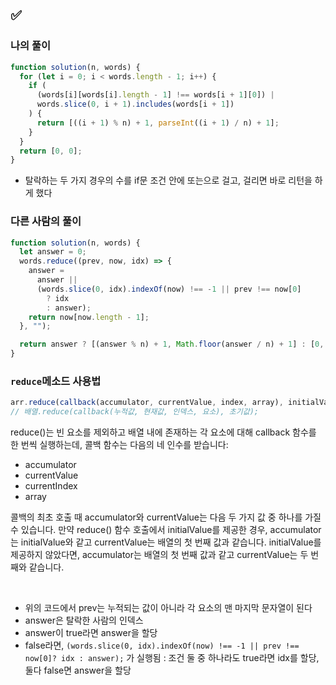 ## ✅

### 나의 풀이

```javascript
function solution(n, words) {
  for (let i = 0; i < words.length - 1; i++) {
    if (
      (words[i][words[i].length - 1] !== words[i + 1][0]) |
      words.slice(0, i + 1).includes(words[i + 1])
    ) {
      return [((i + 1) % n) + 1, parseInt((i + 1) / n) + 1];
    }
  }
  return [0, 0];
}
```

- 탈락하는 두 가지 경우의 수를 if문 조건 안에 또는으로 걸고, 걸리면 바로 리턴을 하게 했다
  <br>

### 다른 사람의 풀이

```javascript
function solution(n, words) {
  let answer = 0;
  words.reduce((prev, now, idx) => {
    answer =
      answer ||
      (words.slice(0, idx).indexOf(now) !== -1 || prev !== now[0]
        ? idx
        : answer);
    return now[now.length - 1];
  }, "");

  return answer ? [(answer % n) + 1, Math.floor(answer / n) + 1] : [0, 0];
}
```

### `reduce`메소드 사용법
```javascript
arr.reduce(callback(accumulator, currentValue, index, array), initialValue);
// 배열.reduce(callback(누적값, 현재값, 인덱스, 요소), 초기값);
```

reduce()는 빈 요소를 제외하고 배열 내에 존재하는 각 요소에 대해 callback 함수를 한 번씩 실행하는데, 콜백 함수는 다음의 네 인수를 받습니다:

- accumulator
- currentValue
- currentIndex
- array

콜백의 최초 호출 때 accumulator와 currentValue는 다음 두 가지 값 중 하나를 가질 수 있습니다.
만약 reduce() 함수 호출에서 initialValue를 제공한 경우, accumulator는 initialValue와 같고 currentValue는 배열의 첫 번째 값과 같습니다.
initialValue를 제공하지 않았다면, accumulator는 배열의 첫 번째 값과 같고 currentValue는 두 번째와 같습니다.

<br>

- 위의 코드에서 prev는 누적되는 값이 아니라 각 요소의 맨 마지막 문자열이 된다
- answer은 탈락한 사람의 인덱스
- answer이 true라면 answer을 할당 
- false라면, `(words.slice(0, idx).indexOf(now) !== -1 || prev !== now[0]? idx : answer);` 가 실행됨 : 조건 둘 중 하나라도 true라면 idx를 할당, 둘다 false면 answer을 할당
